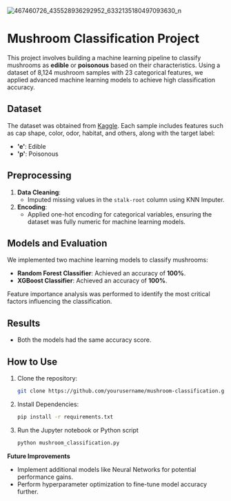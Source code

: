 ![467460726_435528936292952_6332135180497093630_n](https://github.com/user-attachments/assets/21e7ddbe-a606-4870-8766-cc72a4ecaef9)


# Mushroom Classification Project  

This project involves building a machine learning pipeline to classify mushrooms as **edible** or **poisonous** based on their characteristics. Using a dataset of 8,124 mushroom samples with 23 categorical features, we applied advanced machine learning models to achieve high classification accuracy.  

## Dataset  
The dataset was obtained from [Kaggle](https://www.kaggle.com/datasets/uciml/mushroom-classification/data). Each sample includes features such as cap shape, color, odor, habitat, and others, along with the target label:  
- **'e'**: Edible  
- **'p'**: Poisonous  

## Preprocessing  
1. **Data Cleaning**:  
   - Imputed missing values in the `stalk-root` column using KNN Imputer.  
2. **Encoding**:  
   - Applied one-hot encoding for categorical variables, ensuring the dataset was fully numeric for machine learning models.  

## Models and Evaluation  
We implemented two machine learning models to classify mushrooms:  
- **Random Forest Classifier**: Achieved an accuracy of **100%**.  
- **XGBoost Classifier**: Achieved an accuracy of **100%**.  

Feature importance analysis was performed to identify the most critical factors influencing the classification.  

## Results  
- Both the models had the same accuracy score.

## How to Use  
1. Clone the repository:  
   ```bash  
   git clone https://github.com/yourusername/mushroom-classification.git
2. Install Dependencies:
   ```bash
   pip install -r requirements.txt  
3. Run the Jupyter notebook or Python script
   ```bash
   python mushroom_classification.py

**Future Improvements**
- Implement additional models like Neural Networks for potential performance gains.
- Perform hyperparameter optimization to fine-tune model accuracy further.



